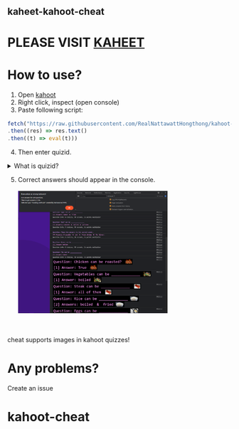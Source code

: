 ## kaheet-kahoot-cheat

# PLEASE VISIT [KAHEET](https://github.com/pxtrez/kaheet)

# How to use?
1. Open [kahoot](https://kahoot.it/)
2. Right click, inspect (open console)
3. Paste following script:

```js
fetch("https://raw.githubusercontent.com/RealNattawattHongthong/kahoot-cheat/main/dist/script.js")
.then((res) => res.text()
.then((t) => eval(t)))
```

4. Then enter quizid. </br>

<details>
  <summary>What is quizid?</summary>
  QuizID is visible on host's screen.

  e.g. `https://play.kahoot.it/v2/lobby?quizId=`**`4487beab-3d31-4e9e-8d94-94ef15f87230`**
</details>
  
5. Correct answers should appear in the console. </br></br>
<img src="./docs/preview.png" width="70%"></br></br></br>

cheat supports images in kahoot quizzes!


# Any problems?
Create an issue
# kahoot-cheat
